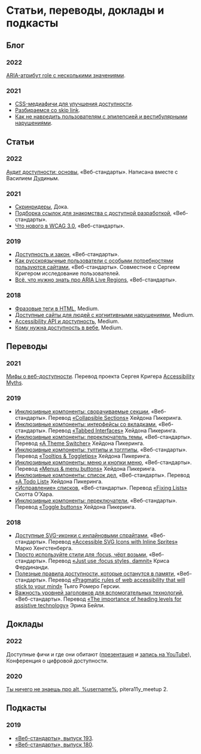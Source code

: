 # Статьи, переводы, доклады и подкасты

## Блог
### 2022
[ARIA-атрибут role с несколькими значениями](https://tatiana-fokina-blog.ru/posts/aria-attribute-role-with-multiple-values/).
### 2021
- [CSS-медиафичи для улучшения доступности](https://tatiana-fokina-blog.ru/posts/css-media-features-for-a11y/).
- [Разбираемся со skip link](https://tatiana-fokina-blog.ru/posts/understanding-a-skip-link/).
- [Как не навредить пользователям с эпилепсией и вестибулярными нарушениями](https://tatiana-fokina-blog.ru/posts/how-to-protect-users-with-epilepsy-and-vd/).

## Статьи
### 2022
[Аудит доступности: основы](https://web-standards.ru/articles/a11y-audit-basics/), «Веб-стандарты». Написана вместе с Василием Дудиным.
### 2021
- [Скринридеры](https://doka.guide/html/screenreaders/), Дока.
- [Подборка ссылок для знакомства с доступной разработкой](https://web-standards.ru/articles/a11y-links/), «Веб-стандарты».
- [Что нового в WCAG 3.0](https://web-standards.ru/articles/wcag3-changes/), «Веб-стандарты».
### 2019
- [Доступность и закон](https://web-standards.ru/articles/a11y-and-law/), «Веб-стандарты».
- [Как русскоязычные пользователи с особыми потребностями пользуются сайтами](https://web-standards.ru/articles/a11y-poll-2019/), «Веб-стандарты». Совместное с Сергеем Кригером исследование пользователей.
- [Всё, что нужно знать про ARIA Live Regions](https://web-standards.ru/articles/aria-live-regions/), «Веб-стандарты».
### 2018
- [Фразовые теги в HTML](https://medium.com/@fokinatatiana/%D1%84%D1%80%D0%B0%D0%B7%D0%BE%D0%B2%D1%8B%D0%B5-%D1%82%D0%B5%D0%B3%D0%B8-%D0%B2-html-1b71f0b047), Medium.
- [Доступные сайты для людей с когнитивными нарушениями](https://medium.com/@fokinatatiana/%D0%B4%D0%BE%D1%81%D1%82%D1%83%D0%BF%D0%BD%D1%8B%D0%B5-%D1%81%D0%B0%D0%B9%D1%82%D1%8B-%D0%B4%D0%BB%D1%8F-%D0%BB%D1%8E%D0%B4%D0%B5%D0%B9-%D1%81-%D0%BA%D0%BE%D0%B3%D0%BD%D0%B8%D1%82%D0%B8%D0%B2%D0%BD%D1%8B%D0%BC%D0%B8-%D0%BD%D0%B0%D1%80%D1%83%D1%88%D0%B5%D0%BD%D0%B8%D1%8F%D0%BC%D0%B8-791e64974420), Medium.
- [Accessibility API и доступность](https://medium.com/@fokinatatiana/accessibility-api-%D0%B8-%D0%B4%D0%BE%D1%81%D1%82%D1%83%D0%BF%D0%BD%D0%BE%D1%81%D1%82%D1%8C-5a0a93931397), Medium.
- [Кому нужна доступность в вебе](https://medium.com/@fokinatatiana/%D0%BA%D0%BE%D0%BC%D1%83-%D0%BD%D1%83%D0%B6%D0%BD%D0%B0-%D0%B4%D0%BE%D1%81%D1%82%D1%83%D0%BF%D0%BD%D0%BE%D1%81%D1%82%D1%8C-%D0%B2-%D0%B2%D0%B5%D0%B1%D0%B5-6a86dc3e532f), Medium.

## Переводы
### 2021
[Мифы о веб-доступности](https://a11ymyths.com/ru/). Перевод проекта Сергея Кригера [Accessibility Myths](https://a11ymyths.com).
### 2019
- [Инклюзивные компоненты: сворачиваемые секции](https://web-standards.ru/articles/collapsible-sections/), «Веб-стандарты». Перевод [«Collapsible Sections»](https://inclusive-components.design/collapsible-sections/) Хейдона Пикеринга.
- [Инклюзивные компоненты: интерфейсы со вкладками](https://web-standards.ru/articles/tabbed-interfaces/), «Веб-стандарты». Перевод [«Tabbed Interfaces»](https://inclusive-components.design/tabbed-interfaces/) Хейдона Пикеринга.
- [Инклюзивные компоненты: переключатель темы](https://web-standards.ru/articles/theme-switcher/), «Веб-стандарты». Перевод [«A Theme Switcher»](https://inclusive-components.design/a-theme-switcher/) Хейдона Пикеринга.
- [Инклюзивные компоненты: тултипы и тоглтипы](https://web-standards.ru/articles/tooltips-toggletips/), «Веб-стандарты». Перевод [«Tooltips & Toggletips»](https://inclusive-components.design/tooltips-toggletips/) Хейдона Пикеринга.
- [Инклюзивные компоненты: меню и кнопки меню](https://web-standards.ru/articles/menu-buttons/), «Веб-стандарты». Перевод [«Menus & menu buttons»](https://inclusive-components.design/menus-menu-buttons/) Хейдона Пикеринга.
- [Инклюзивные компоненты: список дел](https://web-standards.ru/articles/a-todo-list/), «Веб-стандарты». Перевод [«A Todo List»](https://inclusive-components.design/a-todo-list/) Хейдона Пикеринга.
- [«Исправление» списков](https://web-standards.ru/articles/fixing-lists/), «Веб-стандарты». Перевод [«Fixing Lists»](https://www.scottohara.me/blog/2019/01/12/lists-and-safari.html) Скотта О’Хара.
- [Инклюзивные компоненты: переключатели](https://web-standards.ru/articles/toggle-buttons/), «Веб-стандарты». Перевод [«Toggle buttons»](https://inclusive-components.design/toggle-button/) Хейдона Пикеринга.
### 2018
- [Доступные SVG-иконки с инлайновыми спрайтами](https://web-standards.ru/articles/accessible-svg-icons/), «Веб-стандарты». Перевод [«Accessible SVG Icons with Inline Sprites»](https://www.24a11y.com/2018/accessible-svg-icons-with-inline-sprites/) Марко Хенгстенберга.
- [Просто используйте стили для :focus, чёрт возьми](https://web-standards.ru/articles/just-use-focus/), «Веб-стандарты». Перевод [«Just use :focus styles, damnit»](https://gomakethings.com/just-use-focus-styles-damnit/) Криса Фердинанди.
- [Полезные правила доступности, которые останутся в памяти](https://web-standards.ru/articles/pragmatic-a11y-rules/), «Веб-стандарты». Перевод [«Pragmatic rules of web accessibility that will stick to your mind»](https://medium.com/free-code-camp/pragmatic-rules-of-web-accessibility-that-will-stick-to-your-mind-9d3eb85a1a28) Тьяго Ромеро Герсии.
- [Важность уровней заголовков для вспомогательных технологий](https://web-standards.ru/articles/heading-levels/), «Веб-стандарты». Перевод [«The importance of heading levels for assistive technology»](https://webdesign.tutsplus.com/articles/the-importance-of-heading-levels-for-assistive-technology--cms-31753) Эрика Бейли.

## Доклады
### 2022
Доступные фичи и где они обитают ([презентация](https://docs.google.com/presentation/d/1yy_CoFHCSts4_bSJXofXT2rCSSfSR6T9NiLM02V_6_s/edit?usp=sharing) и [запись на YouTube](https://youtu.be/s8JwoE91xcA)), Конференция о цифровой доступности.
### 2020
[Ты ничего не знаешь про alt, %username%](https://youtu.be/bEj3qur8vjU), pitera11y_meetup 2.

## Подкасты
### 2019
- [«Веб-стандарты», выпуск 193](https://web-standards.ru/podcast/193/).
- [«Веб-стандарты», выпуск 180](https://web-standards.ru/podcast/180/).
